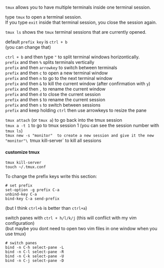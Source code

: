 `tmux` allows you to have multiple terminals inside one terminal session.

type `tmux` to open a terminal session.\
If you type `exit` inside that terminal session, you close the session again.

`tmux ls` shows the `tmux` terminal sessions that are currently opened.

default `prefix key` is `ctrl + b`\
(you can change that)

`ctrl + b` and then type `"` to split terminal windows horizontically.\
`prefix` and then `%`   splits terminals vertically\
`prefix` and then `arrowkey`    to switch between terminals\
`prefix` and then `c`   to open a new terminal window\
`prefix` and then `n`   to go to the next terminal window\
`prefix` and then `&`   to kill the current window (after confirmation with `y`)\
`prefix` and then `,`   to rename the current window\
`prefix` and then `d`   to close the current session\
`prefix` and then `$`   to rename the current session\
`prefix` and then `s`   to switch between sessions\
`prefix` and keep holding `ctrl` then use arrowkeys     to resize the pane

`tmux attach` (or `tmux a`)  to go back into the tmux session\
`tmux a -t 1`   to go to tmux session 1 (you can see the session number with `tmux ls`)\
`tmux new -s "monitor"  to create a new session and give it the new "monitor"\
`tmux kill-server`    to kill all sessions

#### customize tmux

```
tmux kill-server
touch ~/.tmux.conf
```
To change the prefix keys write this section:
```
# set prefix
set-option -g prefix C-a
unbind-key C-a
bind-key C-a send-prefix
```
(but I think `ctrl+b` is better than `ctrl+a`)

switch panes with `ctrl + h/l/k/j` (this will conflict with my vim configuration)\
(but maybe you dont need to open two vim files in one window when you use tmux)
```
# switch panes
bind -n C-h select-pane -L
bind -n C-l select-pane -R
bind -n C-k select-pane -U
bind -n C-j select-pane -D

